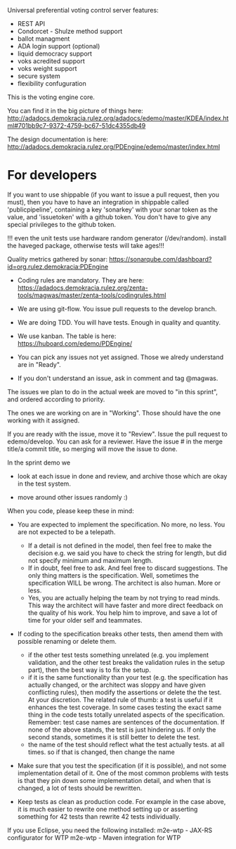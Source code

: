 Universal preferential voting control server
features:
- REST API
- Condorcet - Shulze method support
- ballot managment
- ADA login support (optional)
- liquid democracy support
- voks acredited support
- voks weight support
- secure system
- flexibility confuguration


This is the voting engine core.

You can find it in the big picture of things here:
http://adadocs.demokracia.rulez.org/adadocs/edemo/master/KDEA/index.html#701bb9c7-9372-4759-bc67-51dc4355db49

The design documentation is here:
http://adadocs.demokracia.rulez.org/PDEngine/edemo/master/index.html

# For developers

If you want to use shippable (if you want to issue a pull request, then you must),
then you have to have an integration in shippable called 'publicpipeline', containing a key 'sonarkey' with your sonar token as the value,
and 'issuetoken' with a github token. You don't have to give any special privileges to the github token.

!!! even the unit tests use hardware random generator (/dev/random). install the haveged package,
otherwise tests will take ages!!!

Quality metrics gathered by sonar: https://sonarqube.com/dashboard?id=org.rulez.demokracia:PDEngine

- Coding rules are mandatory. They are here: https://adadocs.demokracia.rulez.org/zenta-tools/magwas/master/zenta-tools/codingrules.html

- We are using git-flow. You issue pull requests to the develop branch.

- We are doing TDD. You will have tests. Enough in quality and quantity.

- We use kanban. The table is here: https://huboard.com/edemo/PDEngine/

- You can pick any issues not yet assigned. Those we alredy understand are in "Ready".

- If you don't understand an issue, ask in comment and tag @magwas.

The issues we plan to do in the actual week are moved to "in this sprint", and ordered according to priority.

The ones we are working on are in "Working". Those should have the one working with it assigned.

If you are ready with the issue, move it to "Review". Issue the pull request to edemo/develop. You can ask for a reviewer.
Have the issue # in the merge title/a commit title, so merging will move the issue to done.

In the sprint demo we

 - look at each issue in done and review, and archive those which are okay in the test system.

 - move around other issues randomly :)

When you code, please keep these in mind:

- You are expected to implement the specification. No more, no less. You are not expected to be a telepath.
  - If a detail is not defined in the model, then feel free to make the decision
    e.g. we said you have to check the string for length, but did not specify minimum and maximum length.
   - If in doubt, feel free to ask. And feel free to discard suggestions. The only thing matters is the specification.
    Well, sometimes the specification WILL be wrong. The architect is also human. More or less.
  - Yes, you are actually helping the team by not trying to read minds. This way the architect will have faster and
   more direct feedback on the quality of his work. You help him to improve, and save a lot of time for your older self and teammates.

- If coding to the specification breaks other tests, then amend them with possible renaming or delete them.
  - if the other test tests something unrelated (e.g. you implement validation, and the other test breaks the validation
   rules in the setup part), then the best way is to fix the setup.
  - if it is the same functionality than your test (e.g. the specification has actually changed, or the architect was sloppy
    and have given conflicting rules), then modify the assertions or delete the the test. At your discretion.
   The related rule of thumb: a test is useful if it enhances the test coverage. In some cases testing the exact same thing
   in the code tests totally unrelated aspects of the specification. Remember: test case names are sentences of the documentation.
   If none of the above stands, the test is just hindering us. If only the second stands, sometimes it is still better to delete the test.
  - the name of the test should reflect what the test actually tests. at all times. so if that is changed, then change the name
 
- Make sure that you test the specification (if it is possible), and not some implementation detail of it.
  One of the most common problems with tests is that they pin down some implementation detail, and when that is changed,
  a lot of tests should be rewritten.

- Keep tests as clean as production code. For example in the case above, it is much easier to rewrite one method setting up or asserting
  something for 42 tests than rewrite 42 tests individually.

If you use Eclipse, you need the following installed:
m2e-wtp - JAX-RS configurator for WTP
m2e-wtp - Maven integration for WTP
